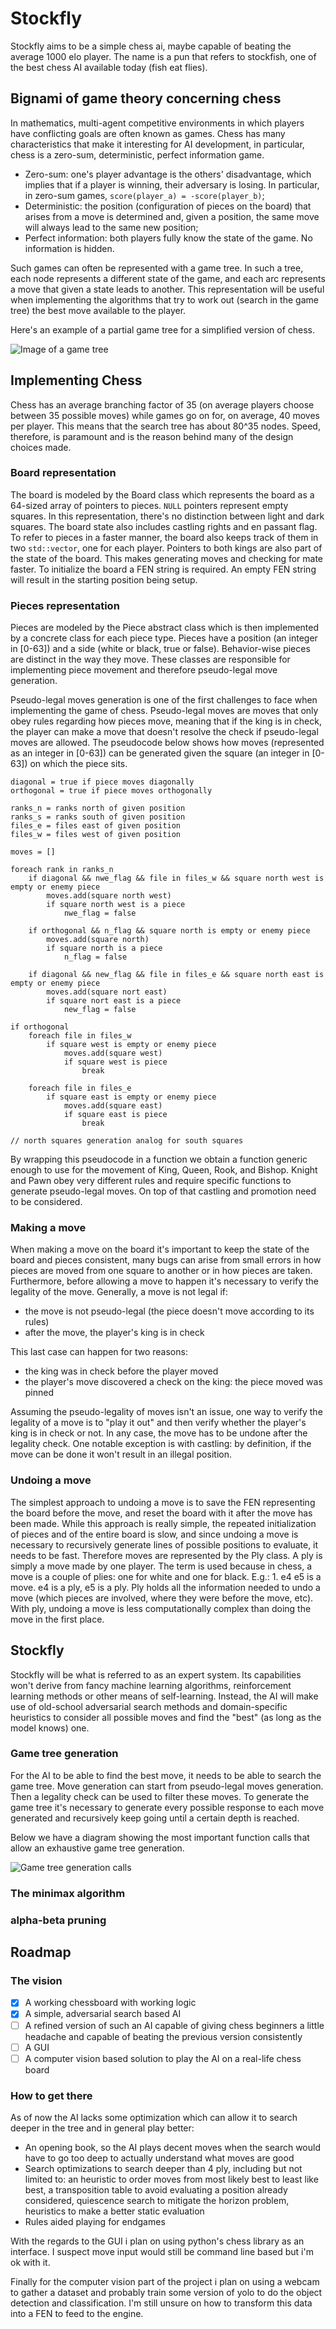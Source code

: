 # Stockfly
Stockfly aims to be a simple chess ai, maybe capable of beating the average 1000 elo player. The name is a pun that refers to stockfish, one of the best chess AI available today (fish eat flies).

## Bignami of game theory concerning chess
In mathematics, multi-agent competitive environments in which players have conflicting goals are often known as games. Chess has many characteristics that make it interesting for AI development, 
in particular, chess is a zero-sum, deterministic, perfect information game.
- Zero-sum: one's player advantage is the others' disadvantage, which implies that if a player is winning, their adversary is losing. In particular, in zero-sum games, `score(player_a) = -score(player_b)`;
- Deterministic: the position (configuration of pieces on the board) that arises from a move is determined and, given a position, the same move will always lead to the same new position;
- Perfect information: both players fully know the state of the game. No information is hidden.

Such games can often be represented with a game tree. In such a tree, each node represents a different state of the game, and each arc represents a move that given a state leads to another. This 
representation will be useful when implementing the algorithms that try to work out (search in the game tree) the best move available to the player.

Here's an example of a partial game tree for a simplified version of chess.

![Image of a game tree](https://github.com/UdrK/stockfly/blob/master/res/readme/tree_diagram_dark_theme.png?raw=true)

## Implementing Chess

Chess has an average branching factor of 35 (on average players choose between 35 possible moves) while games go on for, on average, 40 moves per player. This means that the search tree has about 80^35 nodes.
Speed, therefore, is paramount and is the reason behind many of the design choices made. 

### Board representation

The board is modeled by the Board class which represents the board as a 64-sized array of pointers to pieces. `NULL` pointers represent empty squares. 
In this representation, there's no distinction between light and dark squares. The board state also includes castling rights and en passant flag. To refer to pieces in a faster manner, the board
also keeps track of them in two `std::vector`, one for each player. Pointers to both kings are also part of the state of the board. This makes generating moves and checking for mate faster.
To initialize the board a FEN string is required. An empty FEN string will result in the starting position being setup.

### Pieces representation

Pieces are modeled by the Piece abstract class which is then implemented by a concrete class for each piece type. Pieces have a position (an integer in [0-63]) and a side (white or black, true or false).
Behavior-wise pieces are distinct in the way they move. These classes are responsible for implementing piece movement and therefore pseudo-legal move generation.

Pseudo-legal moves generation is one of the first challenges to face when implementing the game of chess. Pseudo-legal moves are moves that only obey rules regarding how pieces move, meaning that if the king
is in check, the player can make a move that doesn't resolve the check if pseudo-legal moves are allowed. The pseudocode below shows how moves (represented as an integer in [0-63]) can be generated given the square (an integer in [0-63]) on 
which the piece sits.

```
diagonal = true if piece moves diagonally
orthogonal = true if piece moves orthogonally

ranks_n = ranks north of given position
ranks_s = ranks south of given position
files_e = files east of given position
files_w = files west of given position 

moves = []

foreach rank in ranks_n
	if diagonal && nwe_flag && file in files_w && square north west is empty or enemy piece
		moves.add(square north west)
		if square north west is a piece
			nwe_flag = false
	
	if orthogonal && n_flag && square north is empty or enemy piece
		moves.add(square north)
		if square north is a piece
			n_flag = false
	
	if diagonal && new_flag && file in files_e && square north east is empty or enemy piece
		moves.add(square nort east)
		if square nort east is a piece
			new_flag = false

if orthogonal
	foreach file in files_w
		if square west is empty or enemy piece
			moves.add(square west)
			if square west is piece
				break
	
	foreach file in files_e
		if square east is empty or enemy piece
			moves.add(square east)
			if square east is piece
				break

// north squares generation analog for south squares
```
By wrapping this pseudocode in a function we obtain a function generic enough to use for the movement of King, Queen, Rook, and Bishop.
Knight and Pawn obey very different rules and require specific functions to generate pseudo-legal moves. On top of that castling and promotion need to be considered.

### Making a move

When making a move on the board it's important to keep the state of the board and pieces consistent, many bugs can arise from small errors in how pieces are moved from one square to another or in how pieces
are taken. Furthermore, before allowing a move to happen it's necessary to verify the legality of the move. Generally, a move is not legal if:
- the move is not pseudo-legal (the piece doesn't move according to its rules)
- after the move, the player's king is in check

This last case can happen for two reasons:
- the king was in check before the player moved
- the player's move discovered a check on the king: the piece moved was pinned

Assuming the pseudo-legality of moves isn't an issue, one way to verify the legality of a move is to "play it out" and then verify whether the player's king is in check or not.
In any case, the move has to be undone after the legality check. One notable exception is with castling: by definition, if the move can be done it won't result in an illegal position.

### Undoing a move

The simplest approach to undoing a move is to save the FEN representing the board before the move, and reset the board with it after the move has been made. While this approach is really simple, 
the repeated initialization of pieces and of the entire board is slow, and since undoing a move is necessary to recursively generate lines of possible positions to evaluate, it needs to be fast.
Therefore moves are represented by the Ply class. A ply is simply a move made by one player. The term is used because in chess, a move is a couple of plies: one for white and one for black. E.g.: 1. e4 e5 is a move. e4 is a ply, e5 is a ply.
Ply holds all the information needed to undo a move (which pieces are involved, where they were before the move, etc). With ply, undoing a move is less computationally complex than doing the move in the first place.

## Stockfly

Stockfly will be what is referred to as an expert system. Its capabilities won't derive from fancy machine learning algorithms, reinforcement learning methods or other means of self-learning. Instead, the AI will make use of old-school adversarial search
methods and domain-specific heuristics to consider all possible moves and find the "best" (as long as the model knows) one.

### Game tree generation

For the AI to be able to find the best move, it needs to be able to search the game tree. Move generation can start from pseudo-legal moves generation. Then a legality check can be used to filter these moves. To generate
the game tree it's necessary to generate every possible response to each move generated and recursively keep going until a certain depth is reached.

Below we have a diagram showing the most important function calls that allow an exhaustive game tree generation.

![Game tree generation calls](https://github.com/UdrK/stockfly/blob/master/res/readme/game_tree_generation.png?raw=true)

### The minimax algorithm

### alpha-beta pruning

## Roadmap

### The vision
- [x] A working chessboard with working logic
- [x] A simple, adversarial search based AI
- [ ] A refined version of such an AI capable of giving chess beginners a little headache and capable of beating the previous version consistently
- [ ] A GUI
- [ ] A computer vision based solution to play the AI on a real-life chess board

### How to get there

As of now the AI lacks some optimization which can allow it to search deeper in the tree and in general play better:
- An opening book, so the AI plays decent moves when the search would have to go too deep to actually understand what moves are good
- Search optimizations to search deeper than 4 ply, including but not limited to: an heuristic to order moves from most likely best to least like best, a transposition table to avoid evaluating a position 
already considered, quiescence search to mitigate the horizon problem, heuristics to make a better static evaluation
- Rules aided playing for endgames

With the regards to the GUI i plan on using python's chess library as an interface. I suspect move input would still be command line based but i'm ok with it.

Finally for the computer vision part of the project i plan on using a webcam to gather a dataset and probably train some version of yolo to do the object detection and classification. I'm still unsure on how
to transform this data into a FEN to feed to the engine.
